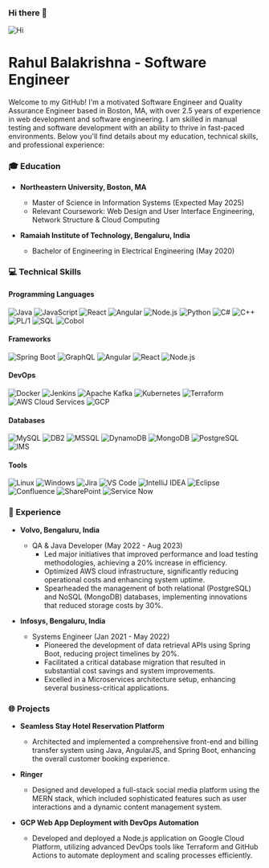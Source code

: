 ### Hi there 👋

<!--
**RahulBalakrish/RahulBalakrish** is a ✨ _special_ ✨ repository because its `README.md` (this file) appears on your GitHub profile.

Here are some ideas to get you started:

- 🔭 I’m currently working on ...
- 🌱 I’m currently learning ...
- 👯 I’m looking to collaborate on ...
- 🤔 I’m looking for help with ...
- 💬 Ask me about ...
- 📫 How to reach me: ...
- 😄 Pronouns: ...
- ⚡ Fun fact: ...
-->
![Hi](https://media.giphy.com/media/26vACLXgansDXwHzzI/giphy.gif)


# Rahul Balakrishna - Software Engineer

Welcome to my GitHub! I'm a motivated Software Engineer and Quality Assurance Engineer based in Boston, MA, with over 2.5 years of experience in web development and software engineering. I am skilled in manual testing and software development with an ability to thrive in fast-paced environments. Below you'll find details about my education, technical skills, and professional experience:

### 🎓 Education
- **Northeastern University, Boston, MA**
  - Master of Science in Information Systems (Expected May 2025)
  - Relevant Coursework: Web Design and User Interface Engineering, Network Structure & Cloud Computing

- **Ramaiah Institute of Technology, Bengaluru, India**
  - Bachelor of Engineering in Electrical Engineering (May 2020)

### 💻 Technical Skills
#### Programming Languages
![Java](https://img.shields.io/badge/-Java-007396?style=for-the-badge&logo=java&logoColor=white)
![JavaScript](https://img.shields.io/badge/-JavaScript-F0DB4F?style=for-the-badge&logo=javascript&logoColor=black)
![React](https://img.shields.io/badge/-React-61DBFB?style=for-the-badge&logo=react&logoColor=black)
![Angular](https://img.shields.io/badge/-Angular-DD0031?style=for-the-badge&logo=angular&logoColor=white)
![Node.js](https://img.shields.io/badge/-Node.js-43853D?style=for-the-badge&logo=node-dot-js&logoColor=white)
![Python](https://img.shields.io/badge/-Python-3776AB?style=for-the-badge&logo=python&logoColor=white)
![C#](https://img.shields.io/badge/-C%23-239120?style=for-the-badge&logo=c-sharp&logoColor=white)
![C++](https://img.shields.io/badge/-C++-00599C?style=for-the-badge&logo=c%2B%2B&logoColor=white)
![PL/1](https://img.shields.io/badge/-PL1-735B84?style=for-the-badge)
![SQL](https://img.shields.io/badge/-SQL-336791?style=for-the-badge&logo=sql&logoColor=white)
![Cobol](https://img.shields.io/badge/-Cobol-005571?style=for-the-badge&logo=cobol)

#### Frameworks
![Spring Boot](https://img.shields.io/badge/-Spring%20Boot-6DB33F?style=for-the-badge&logo=spring-boot&logoColor=white)
![GraphQL](https://img.shields.io/badge/-GraphQL-E10098?style=for-the-badge&logo=graphql&logoColor=white)
![Angular](https://img.shields.io/badge/-Angular-DD0031?style=for-the-badge&logo=angular&logoColor=white)
![React](https://img.shields.io/badge/-React-61DBFB?style=for-the-badge&logo=react&logoColor=black)
![Node.js](https://img.shields.io/badge/-Node.js-43853D?style=for-the-badge&logo=node-dot-js&logoColor=white)

#### DevOps
![Docker](https://img.shields.io/badge/-Docker-2496ED?style=for-the-badge&logo=docker&logoColor=white)
![Jenkins](https://img.shields.io/badge/-Jenkins-D24939?style=for-the-badge&logo=jenkins&logoColor=white)
![Apache Kafka](https://img.shields.io/badge/-Apache%20Kafka-231F20?style=for-the-badge&logo=apache-kafka&logoColor=white)
![Kubernetes](https://img.shields.io/badge/-Kubernetes-326CE5?style=for-the-badge&logo=kubernetes&logoColor=white)
![Terraform](https://img.shields.io/badge/-Terraform-7B42BC?style=for-the-badge&logo=terraform&logoColor=white)
![AWS Cloud Services](https://img.shields.io/badge/-AWS%20Cloud%20Services-232F3E?style=for-the-badge&logo=amazon-aws&logoColor=white)
![GCP](https://img.shields.io/badge/-GCP-4285F4?style=for-the-badge&logo=google-cloud&logoColor=white)

#### Databases
![MySQL](https://img.shields.io/badge/-MySQL-4479A1?style=for-the-badge&logo=mysql&logoColor=white)
![DB2](https://img.shields.io/badge/-DB2-004987?style=for-the-badge&logo=ibm&logoColor=white)
![MSSQL](https://img.shields.io/badge/-MSSQL-CC2927?style=for-the-badge&logo=microsoft-sql-server&logoColor=white)
![DynamoDB](https://img.shields.io/badge/-DynamoDB-4053D6?style=for-the-badge&logo=amazon-dynamodb&logoColor=white)
![MongoDB](https://img.shields.io/badge/-MongoDB-47A248?style=for-the-badge&logo=mongodb&logoColor=white)
![PostgreSQL](https://img.shields.io/badge/-PostgreSQL-336791?style=for-the-badge&logo=postgresql&logoColor=white)
![IMS](https://img.shields.io/badge/-IMS-735B84?style=for-the-badge)

#### Tools
![Linux](https://img.shields.io/badge/-Linux-FCC624?style=for-the-badge&logo=linux&logoColor=black)
![Windows](https://img.shields.io/badge/-Windows-0078D6?style=for-the-badge&logo=windows&logoColor=white)
![Jira](https://img.shields.io/badge/-Jira-0052CC?style=for-the-badge&logo=jira&logoColor=white)
![VS Code](https://img.shields.io/badge/-VS%20Code-007ACC?style=for-the-badge&logo=visual-studio-code&logoColor=white)
![IntelliJ IDEA](https://img.shields.io/badge/-IntelliJ%20IDEA-000000?style=for-the-badge&logo=intellij-idea&logoColor=white)
![Eclipse](https://img.shields.io/badge/-Eclipse-2C2255?style=for-the-badge&logo=eclipse-ide&logoColor=white)
![Confluence](https://img.shields.io/badge/-Confluence-172B4D?style=for-the-badge&logo=confluence&logoColor=white)
![SharePoint](https://img.shields.io/badge/-SharePoint-0078D4?style=for-the-badge&logo=microsoft-sharepoint&logoColor=white)
![Service Now](https://img.shields.io/badge/-Service%20Now-CC2927?style=for-the-badge&logo=service-now&logoColor=white)

### 🚀 Experience
- **Volvo, Bengaluru, India**
  - QA & Java Developer (May 2022 - Aug 2023)
    - Led major initiatives that improved performance and load testing methodologies, achieving a 20% increase in efficiency.
    - Optimized AWS cloud infrastructure, significantly reducing operational costs and enhancing system uptime.
    - Spearheaded the management of both relational (PostgreSQL) and NoSQL (MongoDB) databases, implementing innovations that reduced storage costs by 30%.

- **Infosys, Bengaluru, India**
  - Systems Engineer (Jan 2021 - May 2022)
    - Pioneered the development of data retrieval APIs using Spring Boot, reducing project timelines by 20%.
    - Facilitated a critical database migration that resulted in substantial cost savings and system improvements.
    - Excelled in a Microservices architecture setup, enhancing several business-critical applications.

### 🌐 Projects
- **Seamless Stay Hotel Reservation Platform**
  - Architected and implemented a comprehensive front-end and billing transfer system using Java, AngularJS, and Spring Boot, enhancing the overall customer booking experience.

- **Ringer**
  - Designed and developed a full-stack social media platform using the MERN stack, which included sophisticated features such as user interactions and a dynamic content management system.

- **GCP Web App Deployment with DevOps Automation**
  - Developed and deployed a Node.js application on Google Cloud Platform, utilizing advanced DevOps tools like Terraform and GitHub Actions to automate deployment and scaling processes efficiently.

